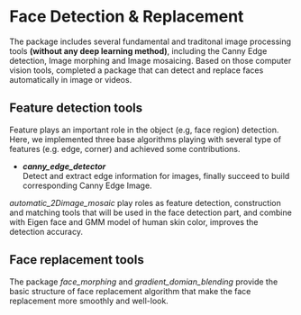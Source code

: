 # Face Detection & Replacement
The package includes several fundamental and traditonal image processing tools **(without any deep learning method)**, including the Canny Edge detection, Image morphing and Image mosaicing. 
Based on those computer vision tools, completed a package that can detect and replace faces automatically in image or videos.

Feature detection tools
-----
Feature plays an important role in the object (e.g, face region) detection. Here, we implemented three base algorithms playing with several type of features (e.g. edge, corner) and achieved some contributions.    
* _**canny_edge_detector**_    
  Detect and extract edge information for images, finally succeed to build corresponding Canny Edge Image.
  
*automatic_2Dimage_mosaic* play roles as feature detection, construction and matching tools that will be 
used in the face detection part, and combine with Eigen face and GMM model of human skin color, improves the detection accuracy.

Face replacement tools
----------------------
The package *face_morphing* and *gradient_domian_blending* provide the basic structure of face replacement algorithm that make the 
face replacement more smoothly and well-look.
